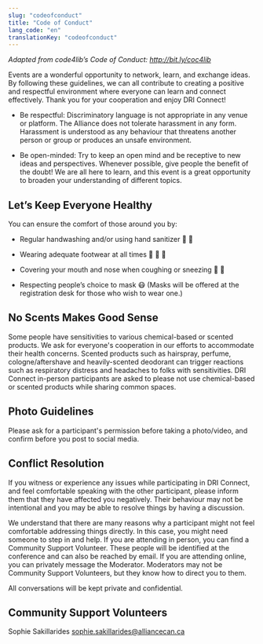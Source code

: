 ```yaml
---
slug: "codeofconduct"
title: "Code of Conduct"
lang_code: "en"
translationKey: "codeofconduct"
---
```


_Adapted from code4lib’s Code of Conduct: <http://bit.ly/coc4lib>_

Events are a wonderful opportunity to network, learn, and exchange ideas. By following these guidelines, we can all
contribute to creating a positive and respectful environment where everyone can learn and connect effectively. Thank you
for your cooperation and enjoy DRI Connect!

- Be respectful: Discriminatory language is not appropriate in any venue or platform. The Alliance does not tolerate
  harassment in any form. Harassment is understood as any behaviour that threatens another person or group or produces
  an unsafe environment.

- Be open-minded: Try to keep an open mind and be receptive to new ideas and perspectives. Whenever possible, give
  people the benefit of the doubt! We are all here to learn, and this event is a great opportunity to broaden your
  understanding of different topics.

## Let’s Keep Everyone Healthy

You can ensure the comfort of those around you by:

- Regular handwashing and/or using hand sanitizer 🧼 🧴

- Wearing adequate footwear at all times 👟 👞 👠

- Covering your mouth and nose when coughing or sneezing 🙊 🤧

- Respecting people’s choice to mask 😷 (Masks will be offered at the registration desk for those who wish to wear
  one.)

## No Scents Makes Good Sense

Some people have sensitivities to various chemical-based or scented products. We ask for everyone's cooperation in our
efforts to accommodate their health concerns. Scented products such as hairspray, perfume, cologne/aftershave and
heavily-scented deodorant can trigger reactions such as respiratory distress and headaches to folks with sensitivities.
DRI Connect in-person participants are asked to please not use chemical-based or scented products while sharing common
spaces.

## Photo Guidelines

Please ask for a participant's permission before taking a photo/video, and confirm before you post to social media.

## Conflict Resolution

If you witness or experience any issues while participating in DRI Connect, and feel comfortable speaking with the other
participant, please inform them that they have affected you negatively. Their behaviour may not be intentional and you
may be able to resolve things by having a discussion.

We understand that there are many reasons why a participant might not feel comfortable addressing things directly. In
this case, you might need someone to step in and help. If you are attending in person, you can find a Community Support
Volunteer. These people will be identified at the conference and can also be reached by email. If you are attending
online, you can privately message the Moderator. Moderators may not be Community Support Volunteers, but they know how
to direct you to them.

All conversations will be kept private and confidential.

## Community Support Volunteers

<!--
Alex Thistlewood <alex.thistlewood@ucalgary.ca>

Ines Hessler <ines.hessler@ace-net.ca>

Tessa Derksen <tessa.derksen2@gmail.com>
-->  

Sophie Sakillarides sophie.sakillarides@alliancecan.ca   